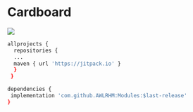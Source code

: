 # Cardboard

[![](https://jitpack.io/v/awlrhm/Cardboard.svg)](https://jitpack.io/#awlrhm/Cardboard)


```sh
allprojects {
  repositories {
  ...
  maven { url 'https://jitpack.io' }
  }  
 }
 ```
  
 ```sh
 dependencies {
  implementation 'com.github.AWLRHM:Modules:$last-release'
 }
 ```
  
  
